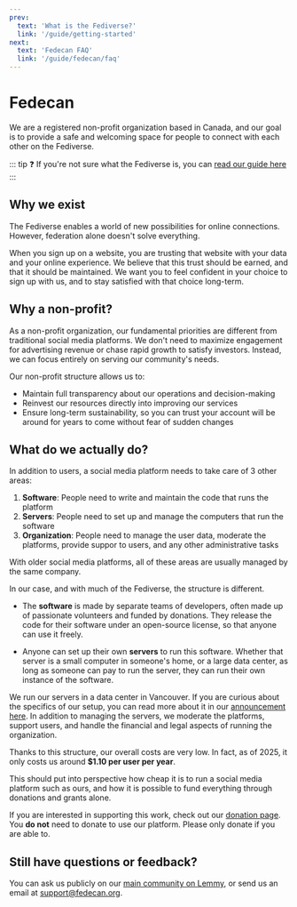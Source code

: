 ```yaml
---
prev:
  text: 'What is the Fediverse?'
  link: '/guide/getting-started'
next:
  text: 'Fedecan FAQ'
  link: '/guide/fedecan/faq'
---
```


# Fedecan

We are a registered non-profit organization based in Canada, and our goal is to provide a safe and welcoming space for people to connect with each other on the Fediverse.

::: tip ❓ If you're not sure what the Fediverse is, you can [read our guide here](/guide/getting-started)
:::

## Why we exist

The Fediverse enables a world of new possibilities for online connections. However, federation alone doesn't solve everything.

When you sign up on a website, you are trusting that website with your data and your online experience. We believe that this trust should be earned, and that it should be maintained. We want you to feel confident in your choice to sign up with us, and to stay satisfied with that choice long-term.

## Why a non-profit?

As a non-profit organization, our fundamental priorities are different from traditional social media platforms. We don't need to maximize engagement for advertising revenue or chase rapid growth to satisfy investors. Instead, we can focus entirely on serving our community's needs.

Our non-profit structure allows us to:

- Maintain full transparency about our operations and decision-making
- Reinvest our resources directly into improving our services
- Ensure long-term sustainability, so you can trust your account will be around for years to come without fear of sudden changes

## What do we actually do?

In addition to users, a social media platform needs to take care of 3 other areas:

1. **Software**: People need to write and maintain the code that runs the platform
2. **Servers**: People need to set up and manage the computers that run the software
3. **Organization**: People need to manage the user data, moderate the platforms, provide suppor to users, and any other administrative tasks

With older social media platforms, all of these areas are usually managed by the same company.

<!-- DIAGRAM 
( Organization (Servers (Software) ) )

-->

In our case, and with much of the Fediverse, the structure is different.

<!-- DIAGRAM
( FOSS Devs           ( software))
                         |
                         v
( Fedecan (Servers (Software) ) )
-->

- The **software** is made by separate teams of developers, often made up of passionate volunteers and funded by donations. They release the code for their software under an open-source license, so that anyone can use it freely.

- Anyone can set up their own **servers** to run this software. Whether that server is a small computer in someone's home, or a large data center, as long as someone can pay to run the server, they can run their own instance of the software.

We run our servers in a data center in Vancouver. If you are curious about the specifics of our setup, you can read more about it in our [announcement here](../../announcements/2025-01-18_update-finances-new-server.md). In addition to managing the servers, we moderate the platforms, support users, and handle the financial and legal aspects of running the organization.

Thanks to this structure, our overall costs are very low. In fact, as of 2025, it only costs us around **$1.10 per user per year**.

<!-- Graphic / Diagram -->

This should put into perspective how cheap it is to run a social media platform such as ours, and how it is possible to fund everything through donations and grants alone.

If you are interested in supporting this work, check out our [donation page](/donate). You **do not** need to donate to use our platform. Please only donate if you are able to.

## Still have questions or feedback?

You can ask us publicly on our [main community on Lemmy](https://lemmy.ca/c/main), or send us an email at [support@fedecan.org](mailto:support@fedecan.org).